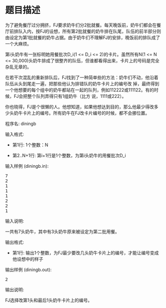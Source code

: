 # 题目描述


<p>
为了避免餐厅过分拥挤，FJ要求奶牛们分2批就餐。每天晚饭前，奶牛们都会在餐厅前排队入内，按FJ的设想，所有第2批就餐的奶牛排在队尾，队伍的前半部分则由设定为第1批就餐的奶牛占据。由于奶牛们不理解FJ的安排，晚饭前的排队成了一个大麻烦。
</p>
<p>
第i头奶牛有一张标明她用餐批次D_i(1 &lt;= D_i &lt;= 2)的卡片。虽然所有N(1 &lt;= N &lt;= 30,000)头奶牛排成了很整齐的队伍，但谁都看得出来，卡片上的号码是完全杂乱无章的。
</p>
<p>
在若干次混乱的重新排队后，FJ找到了一种简单些的方法：奶牛们不动，他沿着队伍从头到尾走一遍，把那些他认为排错队的奶牛卡片上的编号改 掉，最终得到一个他想要的每个组中的奶牛都站在一起的队列，例如112222或111122。有的时候，FJ会把整个队列弄得只有1组奶牛（比方 说，1111或222）。
</p>
<p>
你也晓得，FJ是个很懒的人。他想知道，如果他想达到目的，那么他最少得改多少头奶牛卡片上的编号。所有奶牛在FJ改卡片编号的时候，都不会挪位置。
</p>
<p>
程序名: diningb
</p>
<p>
输入格式:
</p>
<ul>
<li>
第1行: 1个整数：N
</li>
</ul>
<ul>
<li>
第2..N+1行: 第i+1行是1个整数，为第i头奶牛的用餐批次D_i
</li>
</ul>
<p>
输入样例 (diningb.in):
</p>
<pre>7
2
1
1
1
2
2
1
</pre>
<p>
输入说明:
</p>
<p>
一共有7头奶牛，其中有3头奶牛原来被设定为第二批用餐。
</p>
<p>
输出格式:
</p>
<ul>
<li>
第1行: 输出1个整数，为FJ最少要改几头奶牛卡片上的编号，才能让编号变成他设想中的样子
</li>
</ul>
<p>
输出样例 (diningb.out):
</p>
<pre>2
</pre>
<p>
输出说明:
</p>
<p>
FJ选择改第1头和最后1头奶牛卡片上的编号。
</p>

